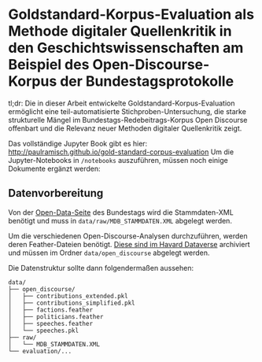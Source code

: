 # Goldstandard-Korpus-Evaluation als Methode digitaler Quellenkritik in den Geschichtswissenschaften am Beispiel des Open-Discourse-Korpus der Bundestagsprotokolle

tl;dr: Die in dieser Arbeit entwickelte Goldstandard-Korpus-Evaluation ermöglicht eine teil-automatisierte Stichproben-Untersuchung, die starke strukturelle Mängel im Bundestags-Redebeitrags-Korpus Open Discourse offenbart und die Relevanz neuer Methoden digitaler Quellenkritik zeigt.

Das vollständige Jupyter Book gibt es hier: http://paulramisch.github.io/gold-standard-corpus-evaluation
Um die Jupyter-Notebooks in `/notebooks` auszuführen, müssen noch einige Dokumente ergänzt werden:

## Datenvorbereitung
Von der [Open-Data-Seite](https://www.bundestag.de/services/opendata) des Bundestags wird die Stammdaten-XML benötigt und muss in `data/raw/MDB_STAMMDATEN.XML` abgelegt werden.

Um die verschiedenen Open-Discourse-Analysen durchzuführen, werden deren Feather-Dateien benötigt. [Diese sind im Havard Dataverse](https://dataverse.harvard.edu/dataset.xhtml?persistentId=doi:10.7910/DVN/FIKIBO) archiviert und müssen im Ordner `data/open_discourse` abgelegt werden.

Die Datenstruktur sollte dann folgendermaßen aussehen:
```
data/
├── open_discourse/
│   ├── contributions_extended.pkl
│   ├── contributions_simplified.pkl
│   ├── factions.feather
│   ├── politicians.feather
│   ├── speeches.feather
│   └── speeches.pkl
├── raw/
│   └── MDB_STAMMDATEN.XML
└── evaluation/...
```